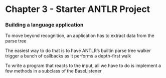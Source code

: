 # Chapter 3 - Starter ANTLR Project

### Building a language application

To move beyond recognition, an application has to extract data from the parse tree

The easiest way to do that is to have ANTLR’s builtin parse tree walker trigger a bunch of callbacks as it performs a depth-first walk

To write a program that reacts to the input, all we have to do is implement a few methods in a subclass of the BaseListener